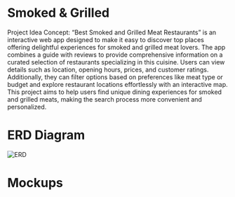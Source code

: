 # Smoked & Grilled

Project Idea
Concept: “Best Smoked and Grilled Meat Restaurants” is an interactive web app designed to make it easy to discover top places offering delightful experiences for smoked and grilled meat lovers. The app combines a guide with reviews to provide comprehensive information on a curated selection of restaurants specializing in this cuisine. Users can view details such as location, opening hours, prices, and customer ratings. Additionally, they can filter options based on preferences like meat type or budget and explore restaurant locations effortlessly with an interactive map.
This project aims to help users find unique dining experiences for smoked and grilled meats, making the search process more convenient and personalized.


# ERD Diagram
![ERD](https://github.com/user-attachments/assets/373ff8a7-6c0b-4e03-bbe1-894a20b67622)

# Mockups
